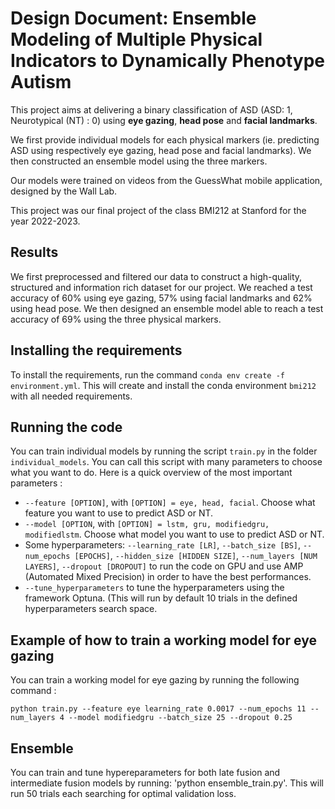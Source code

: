 # Design Document: Ensemble Modeling of Multiple Physical Indicators to Dynamically Phenotype Autism

This project aims at delivering a binary classification of ASD (ASD: 1, Neurotypical (NT) : 0) using **eye gazing**, **head pose** and **facial landmarks**. 

We first provide individual models for each physical markers (ie. predicting ASD using respectively eye gazing, head pose and facial landmarks). We then constructed an ensemble model using the three markers. 

Our models were trained on videos from the GuessWhat mobile application, designed by the Wall Lab. 

This project was our final project of the class BMI212 at Stanford for the year 2022-2023. 

## Results
We first preprocessed and filtered our data to construct a high-quality, structured and information rich dataset for our project. We reached a test accuracy of 60% using eye gazing, 57% using facial landmarks and 62% using head pose. We then designed an ensemble model able to reach a test accuracy of 69% using the three physical markers. 

## Installing the requirements
To install the requirements, run the command `conda env create -f environment.yml`. This will create and install the conda environment `bmi212` with all needed requirements. 

## Running the code
You can train individual models by running the script `train.py` in the folder `individual_models`. You can call this script with many parameters to choose what you want to do. Here is a quick overview of the most important parameters : 
- `--feature [OPTION]`, with `[OPTION] = eye, head, facial`. Choose what feature you want to use to predict ASD or NT.
- `--model [OPTION`, with `[OPTION] = lstm, gru, modifiedgru, modifiedlstm`. Choose what model you want to use to predict ASD or NT.
- Some hyperparameters: `--learning_rate [LR]`, `--batch_size [BS]`, `--num_epochs [EPOCHS]`, `--hidden_size [HIDDEN SIZE]`, `--num_layers [NUM LAYERS]`, `--dropout [DROPOUT]` to run the code on GPU and use AMP (Automated Mixed Precision) in order to have the best performances.
- `--tune_hyperparameters` to tune the hyperparameters using the framework Optuna. (This will run by default 10 trials in the defined hyperparameters search space. 

## Example of how to train a working model for eye gazing

You can train a working model for eye gazing by running the following command : 

`python train.py --feature eye learning_rate 0.0017 --num_epochs 11 --num_layers 4 --model modifiedgru --batch_size 25 --dropout 0.25`

## Ensemble
You can train and tune hypereparameters for both late fusion and intermediate fusion models by running: 'python ensemble_train.py'. This will run 50 trials each searching for optimal validation loss.
